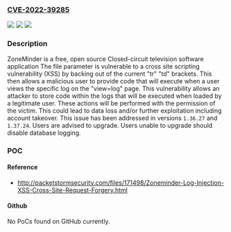 ### [CVE-2022-39285](https://cve.mitre.org/cgi-bin/cvename.cgi?name=CVE-2022-39285)
![](https://img.shields.io/static/v1?label=Product&message=zoneminder&color=blue)
![](https://img.shields.io/static/v1?label=Version&message=n%2Fa&color=blue)
![](https://img.shields.io/static/v1?label=Vulnerability&message=CWE-79%3A%20Improper%20Neutralization%20of%20Input%20During%20Web%20Page%20Generation%20('Cross-site%20Scripting')&color=brighgreen)

### Description

ZoneMinder is a free, open source Closed-circuit television software application The file parameter is vulnerable to a cross site scripting vulnerability (XSS) by backing out of the current "tr" "td" brackets. This then allows a malicious user to provide code that will execute when a user views the specific log on the "view=log" page. This vulnerability allows an attacker to store code within the logs that will be executed when loaded by a legitimate user. These actions will be performed with the permission of the victim. This could lead to data loss and/or further exploitation including account takeover. This issue has been addressed in versions `1.36.27` and `1.37.24`. Users are advised to upgrade. Users unable to upgrade should disable database logging.

### POC

#### Reference
- http://packetstormsecurity.com/files/171498/Zoneminder-Log-Injection-XSS-Cross-Site-Request-Forgery.html

#### Github
No PoCs found on GitHub currently.

